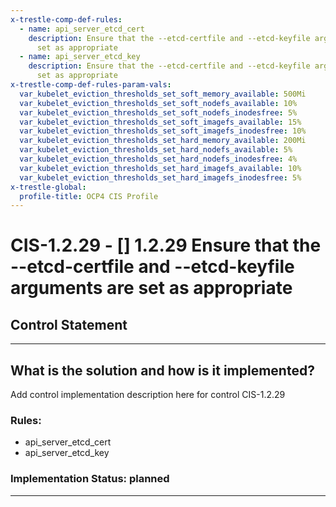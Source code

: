 ```yaml
---
x-trestle-comp-def-rules:
  - name: api_server_etcd_cert
    description: Ensure that the --etcd-certfile and --etcd-keyfile arguments are
      set as appropriate
  - name: api_server_etcd_key
    description: Ensure that the --etcd-certfile and --etcd-keyfile arguments are
      set as appropriate
x-trestle-comp-def-rules-param-vals:
  var_kubelet_eviction_thresholds_set_soft_memory_available: 500Mi
  var_kubelet_eviction_thresholds_set_soft_nodefs_available: 10%
  var_kubelet_eviction_thresholds_set_soft_nodefs_inodesfree: 5%
  var_kubelet_eviction_thresholds_set_soft_imagefs_available: 15%
  var_kubelet_eviction_thresholds_set_soft_imagefs_inodesfree: 10%
  var_kubelet_eviction_thresholds_set_hard_memory_available: 200Mi
  var_kubelet_eviction_thresholds_set_hard_nodefs_available: 5%
  var_kubelet_eviction_thresholds_set_hard_nodefs_inodesfree: 4%
  var_kubelet_eviction_thresholds_set_hard_imagefs_available: 10%
  var_kubelet_eviction_thresholds_set_hard_imagefs_inodesfree: 5%
x-trestle-global:
  profile-title: OCP4 CIS Profile
---
```


# CIS-1.2.29 - \[\] 1.2.29 Ensure that the --etcd-certfile and --etcd-keyfile arguments are set as appropriate

## Control Statement

______________________________________________________________________

## What is the solution and how is it implemented?

<!-- For implementation status enter one of: implemented, partial, planned, alternative, not-applicable -->

<!-- Note that the list of rules under ### Rules: is read-only and changes will not be captured after assembly to JSON -->

Add control implementation description here for control CIS-1.2.29

### Rules:

  - api_server_etcd_cert
  - api_server_etcd_key

### Implementation Status: planned

______________________________________________________________________

